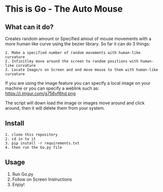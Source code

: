 # This is Go - The Auto Mouse
## What can it do?
Creates random amount or Specified amout of mouse movements with a more human like curve using the bezier library. So far it can do 3 things:

    1. Make a specified number of random movements with human-like curvature 
    2. Infinitley move around the screen to random positions with human-like curvature
    3. Locate Image/s on Screen and and move mouse to them with human-like curvature 
If  you are using the image feature you can specify a local image on your machine or you can specify a weblink such as: https://i.imgur.com/g756vf6hd.png

The script will down load the image or images move around and click around, then it will delete them from your system.

## Install
    1. clone this repository
    2. cd in to it
    3. pip install -r requirements.txt
    4. then run the Go.py file
## Usage

1. Run Go.py
2. Follow on Screen Instructions
3. Enjoy!




